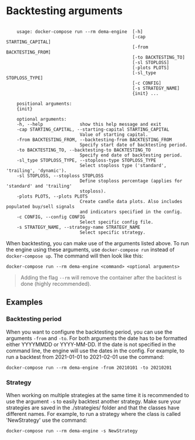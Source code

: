 # Backtesting arguments
```

    usage: docker-compose run --rm dema-engine  [-h] 
                                                [-cap STARTING_CAPITAL] 
                                                [-from BACKTESTING_FROM] 
                                                [-to BACKTESTING_TO] 
                                                [-sl STOPLOSS] 
                                                [-plots PLOTS]
                                                [-sl_type STOPLOSS_TYPE] 
                                                [-c CONFIG] 
                                                [-s STRATEGY_NAME]
                                                {init} ...
    
    positional arguments:
    {init}
    
    optional arguments:
    -h, --help              show this help message and exit
    -cap STARTING_CAPITAL, --starting-capital STARTING_CAPITAL
                            Value of starting capital. 
    -from BACKTESTING_FROM, --backtesting-from BACKTESTING_FROM
                            Specify start date of backtesting period.
    -to BACKTESTING_TO, --backtesting-to BACKTESTING_TO
                            Specify end date of backtesting period.
    -sl_type STOPLOSS_TYPE, --stoploss-type STOPLOSS_TYPE
                            Select stoploss type ('standard', 'trailing', 'dynamic').
    -sl STOPLOSS, --stoploss STOPLOSS
                            Define stoploss percentage (applies for 'standard' and 'trailing' 
                            stoploss).
    -plots PLOTS, --plots PLOTS
                            Create candle data plots. Also includes populated buy/sell signals 
                            and indicators specified in the config.
    -c CONFIG, --config CONFIG
                            Select specific config file.
    -s STRATEGY_NAME, --strategy-name STRATEGY_NAME
                            Select specific strategy.

```
When backtesting, you can make use of the arguments listed above. To run the engine using these 
arguments, use ```docker-compose run``` instead of ```docker-compose up```. The command will then look like 
this:
```
docker-compose run --rm dema-engine <command> <optional arguments>
```
> Adding the flag ```--rm``` will remove the container after the backtest is done (highly recommended).

## Examples
### Backtesting period
When you want to configure the backtesting period, you can use the arguments ```-from``` and ```-to```. For both 
arguments the date has to be formatted either YYYYMMDD or YYYY-MM-DD. If the date is not specified in the command line, 
the engine will use the dates in the config. For example, to run a backtest from 2021-01-01 to 2021-02-01 use the 
command:
```
docker-compose run --rm dema-engine -from 20210101 -to 20210201
```


### Strategy
When working on multiple strategies at the same time it is recommended to use the argument ```-s``` to easily backtest 
another strategy. Make sure your strategies are saved in the ./strategies/ folder and that the classes have different
names. For example, to run a strategy where the class is called 'NewStrategy' use the command:
```
docker-compose run --rm dema-engine -s NewStrategy
```





